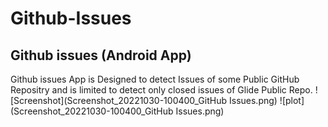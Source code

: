 # Github-Issues
## Github issues (Android App)
Github issues App is Designed to detect Issues of some Public GitHub Repositry 
and is limited to detect only closed issues of Glide Public Repo.
![Screenshot](Screenshot_20221030-100400_GitHub Issues.png)
![plot](Screenshot_20221030-100400_GitHub Issues.png)
